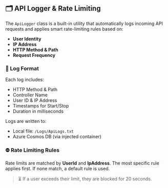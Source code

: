 
## 🗂️ API Logger & Rate Limiting

The `ApiLogger` class is a built-in utility that automatically logs incoming API requests and applies smart rate-limiting rules based on:
- **User Identity**
- **IP Address**
- **HTTP Method & Path**
- **Request Frequency**

### 🧾 Log Format

Each log includes:

- HTTP Method & Path  
- Controller Name  
- User ID & IP Address  
- Timestamps for Start/Stop  
- Duration in milliseconds  

Logs are written to:

- Local file: `/Logs/ApiLogs.txt`  
- Azure Cosmos DB (via injected container)

### ⛔ Rate Limiting Rules

Rate limits are matched by **UserId** and **IpAddress**. The most specific rule applies first. If none match, a default rule is used.
> ⏳ If a user exceeds their limit, they are blocked for 20 seconds.
